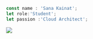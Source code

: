 ```js
const name : 'Sana Kainat';
let role:'Student';
let passion :'Cloud Architect';
```
<img 
   src="https://github-readme-stats.vercel.app/api?username=kainatSana&show_icons=true&theme=tokyonight" 
/>

<!--
**KainatSana/KainatSana** is a ✨ _special_ ✨ repository because its `README.md` (this file) appears on your GitHub profile.

Here are some ideas to get you started:

- 🔭 I’m currently working on ...
- 🌱 I’m currently learning ...
- 👯 I’m looking to collaborate on ...
- 🤔 I’m looking for help with ...
- 💬 Ask me about ...
- 📫 How to reach me: ...
- 😄 Pronouns: ...
- ⚡ Fun fact: ...
-->
